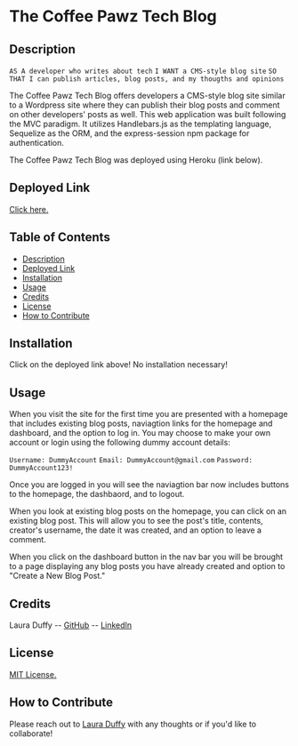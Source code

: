 # The Coffee Pawz Tech Blog

## Description 

`AS A developer who writes about tech`
`I WANT a CMS-style blog site`
`SO THAT I can publish articles, blog posts, and my thougths and opinions`

The Coffee Pawz Tech Blog offers developers a CMS-style blog site similar to a Wordpress site where they can publish their blog posts and comment on other developers' posts as well. This web application was built following the MVC paradigm. It utilizes Handlebars.js as the templating language, Sequelize as the ORM, and the express-session npm package for authentication. 

The Coffee Pawz Tech Blog was deployed using Heroku (link below). 

## Deployed Link

[Click here.](https://coffee-pawz-tech-blog.herokuapp.com/)

## Table of Contents 
- [Description](#description)
- [Deployed Link](#deployed-link)
- [Installation](#installation)
- [Usage](#usage)
- [Credits](#credits)
- [License](#license)
- [How to Contribute](#how-to-contribute)

## Installation

Click on the deployed link above! No installation necessary! 

## Usage 

When you visit the site for the first time you are presented with a homepage that includes existing blog posts, naviagtion links for the homepage and dashboard, and the option to log in. You may choose to make your own account or login using the following dummy account details: 

`Username: DummyAccount`
`Email: DummyAccount@gmail.com`
`Password: DummyAccount123!`

Once you are logged in you will see the naviagtion bar now includes buttons to the homepage, the dashbaord, and to logout. 

When you look at existing blog posts on the homepage, you can click on an existing blog post. This will allow you to see the post's title, contents, creator's username, the date it was created, and an option to leave a comment. 

When you click on the dashboard button in the nav bar you will be brought to a page displaying any blog posts you have already created and option to "Create a New Blog Post." 

## Credits 

Laura Duffy -- [GitHub](https://github.com/duffylaura) -- [LinkedIn](https://www.linkedin.com/in/laura-duffy-a14061251/)

## License 

[MIT License.](https://opensource.org/licenses/MIT) 

## How to Contribute

Please reach out to [Laura Duffy](lauraduffy700@gmail.com) with any thoughts or if you'd like to collaborate! 
